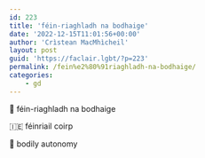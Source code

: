 ```yaml
---
id: 223
title: 'féin-riaghladh na bodhaige'
date: '2022-12-15T11:01:56+00:00'
author: 'Crìstean MacMhìcheil'
layout: post
guid: 'https://faclair.lgbt/?p=223'
permalink: /fein%e2%80%91riaghladh-na-bodhaige/
categories:
    - gd
---
```


&#x1f3f4;&#xe0067;&#xe0062;&#xe0073;&#xe0063;&#xe0074;&#xe007f; féin-riaghladh na bodhaige

&#x1f1ee;&#x1f1ea; féinriail coirp

&#x1f3f4;&#xe0067;&#xe0062;&#xe0065;&#xe006e;&#xe0067;&#xe007f; bodily autonomy
